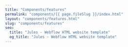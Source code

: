 ```yaml
---
title: "Components/features"
permalink: "components/{{ page.fileSlug }}/index.html"
layout: "components/features.html"
slug: "components/features"
seo:
  title: "Jules - Webflow HTML website template"
  og_title: "Jules - Webflow HTML website template"
---
```

